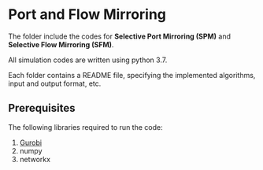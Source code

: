 # Port and Flow Mirroring
The folder include the codes for **Selective Port Mirroring (SPM)** and **Selective Flow Mirroring (SFM)**.

All simulation codes are written using python 3.7.

Each folder contains a README file, specifying the implemented algorithms, input and output format, etc.

## Prerequisites
The following libraries required to run the code:
1. [Gurobi](https://www.gurobi.com) 
2. numpy
3. networkx


